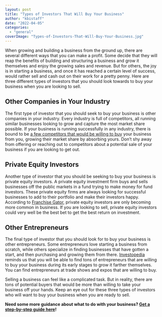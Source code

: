 ```yaml
---
layout: post
title: "Types of Investors That Will Buy Your Business"
author: "kbistaff"
date: "2022-04-05"
categories: 
  - "general"
coverImage: "Types-of-Investors-That-Will-Buy-Your-Business.jpg"
---
```


When growing and building a business from the ground up, there are several different ways that you can make a profit. Some decide that they will reap the benefits of building and structuring a business and grow it themselves and enjoy the growing sales and revenue. But for others, the joy is in starting a business, and once it has reached a certain level of success, would rather sell and cash out on their work for a pretty penny. Here are three different types of investors that you should look towards to buy your business when you are looking to sell.

## **Other Companies in Your Industry**

The first type of investor that you should seek to buy your business is other companies in your industry. Every industry is full of competitors, all running similar businesses looking to grow and capture the most market share possible. If your business is running successfully in any industry, there is bound to be [a few competitors that would be willing to buy](https://due.com/blog/selling-business-competitor/) your business from you, growing their market share by absorbing yours. Don’t shy away from offering or reaching out to competitors about a potential sale of your business if you are looking to get out.

## **Private Equity Investors**

Another type of investor that you should be seeking to buy your business is private equity investors. A private equity investment firm buys and sells businesses off the public markets in a fund trying to make money for fund investors. These private equity firms are always looking for successful businesses to add to their portfolio and make their investors happy. According to [Franchise Gator](https://www.franchisegator.com/), private equity investors are only becoming more common in business. If you are looking to sell, private equity investors could very well be the best bet to get the best return on investment.

## **Other Entrepreneurs**

The final type of investor that you should look for to buy your business is other entrepreneurs. Some entrepreneurs love starting a business from scratch, while others specialize in finding businesses that have gotten a start, and then purchasing and growing them from there. [Investopedia](https://www.investopedia.com/articles/pf/08/sell-small-business.asp) reminds us that you will be able to find tons of entrepreneurs that are willing to buy your business during its early stages to grow it farther themselves. You can find entrepreneurs at trade shows and expos that are willing to buy.

Selling a business can feel like a complicated task. But in reality, there are tons of potential buyers that would be more than willing to take your business off your hands. Keep an eye out for these three types of investors who will want to buy your business when you are ready to sell.

**Need some more guidance about what to do with your business? [Get a step-by-step guide here](https://go.katebagoy.com/ebook)!**
